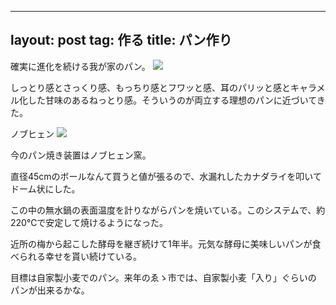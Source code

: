 ---
layout: post
tag: 作る
title: パン作り
--
確実に進化を続ける我が家のパン。
![](https://c2.staticflickr.com/6/5658/23062057634_2d4c703fdb.jpg)


しっとり感とさっくり感、もっちり感とフワッと感、耳のパリッと感とキャラメル化した甘味のあるねっとり感。そういうのが両立する理想のパンに近づいてきた。 

ノブヒェン 
![](https://c2.staticflickr.com/6/5679/22804658224_d6ab74121f.jpg)

今のパン焼き装置はノブヒェン窯。

直径45cmのボールなんて買うと値が張るので、水漏れしたカナダライを叩いてドーム状にした。 

この中の無水鍋の表面温度を計りながらパンを焼いている。このシステムで、約 220℃で安定して焼けるようになった。

近所の梅から起こした酵母を継ぎ続けて1年半。元気な酵母に美味しいパンが食べられる幸せを貰い続けている。

目標は自家製小麦でのパン。来年のゑゝ市では、自家製小麦「入り」ぐらいのパンが出来るかな。
